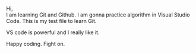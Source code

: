Hi,  
I am learning Git and Github. I am gonna practice algorithm in Visual Studio Code. This is my test file to learn Git. 

VS code is powerful and I really like it.  

Happy coding. Fight on.  